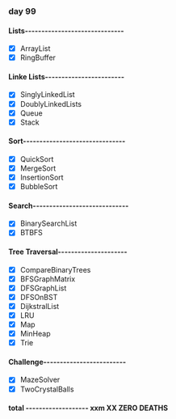 ### day 99
#### Lists------------------------------
- [x] ArrayList             
- [x] RingBuffer           
#### Linke Lists------------------------
- [x] SinglyLinkedList      
- [x] DoublyLinkedLists     
- [x] Queue                 
- [x] Stack                 
#### Sort-------------------------------
- [x] QuickSort             
- [x] MergeSort             
- [x] InsertionSort         
- [x] BubbleSort            
#### Search-----------------------------
- [x] BinarySearchList      
- [x] BTBFS                 
#### Tree Traversal---------------------
- [x] CompareBinaryTrees    
- [x] BFSGraphMatrix        
- [x] DFSGraphList          
- [x] DFSOnBST              
- [x] DijkstralList         
- [x] LRU                   
- [x] Map                   
- [x] MinHeap               
- [x] Trie                  
#### Challenge-------------------------
- [x] MazeSolver            
- [x] TwoCrystalBalls       
#### total  -------------------  xxm   XX ZERO DEATHS
